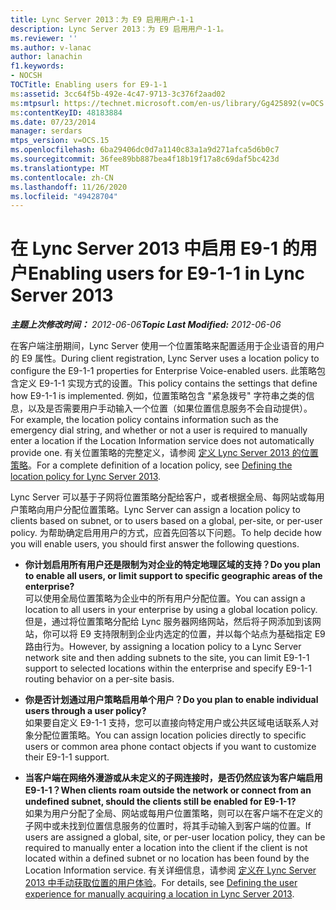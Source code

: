 ```yaml
---
title: Lync Server 2013：为 E9 启用用户-1-1
description: Lync Server 2013：为 E9 启用用户-1-1。
ms.reviewer: ''
ms.author: v-lanac
author: lanachin
f1.keywords:
- NOCSH
TOCTitle: Enabling users for E9-1-1
ms:assetid: 3cc64f5b-492e-4c47-9713-3c376f2aad02
ms:mtpsurl: https://technet.microsoft.com/en-us/library/Gg425892(v=OCS.15)
ms:contentKeyID: 48183884
ms.date: 07/23/2014
manager: serdars
mtps_version: v=OCS.15
ms.openlocfilehash: 6ba29406dc0d7a1140c83a1a9d271afca5d6b0c7
ms.sourcegitcommit: 36fee89bb887bea4f18b19f17a8c69daf5bc423d
ms.translationtype: MT
ms.contentlocale: zh-CN
ms.lasthandoff: 11/26/2020
ms.locfileid: "49428704"
---
```

# <a name="enabling-users-for-e9-1-1-in-lync-server-2013"></a><span data-ttu-id="4e256-103">在 Lync Server 2013 中启用 E9-1 的用户</span><span class="sxs-lookup"><span data-stu-id="4e256-103">Enabling users for E9-1-1 in Lync Server 2013</span></span>

<div data-xmlns="http://www.w3.org/1999/xhtml">

<div class="topic" data-xmlns="http://www.w3.org/1999/xhtml" data-msxsl="urn:schemas-microsoft-com:xslt" data-cs="https://msdn.microsoft.com/">

<div data-asp="https://msdn2.microsoft.com/asp">



</div>

<div id="mainSection">

<div id="mainBody"><span data-ttu-id="4e256-104">

<span> </span></span><span class="sxs-lookup"><span data-stu-id="4e256-104">

<span> </span></span></span>

<span data-ttu-id="4e256-105">_**主题上次修改时间：** 2012-06-06_</span><span class="sxs-lookup"><span data-stu-id="4e256-105">_**Topic Last Modified:** 2012-06-06_</span></span>

<span data-ttu-id="4e256-106">在客户端注册期间，Lync Server 使用一个位置策略来配置适用于企业语音的用户的 E9 属性。</span><span class="sxs-lookup"><span data-stu-id="4e256-106">During client registration, Lync Server uses a location policy to configure the E9-1-1 properties for Enterprise Voice-enabled users.</span></span> <span data-ttu-id="4e256-107">此策略包含定义 E9-1-1 实现方式的设置。</span><span class="sxs-lookup"><span data-stu-id="4e256-107">This policy contains the settings that define how E9-1-1 is implemented.</span></span> <span data-ttu-id="4e256-108">例如，位置策略包含 "紧急拨号" 字符串之类的信息，以及是否需要用户手动输入一个位置（如果位置信息服务不会自动提供）。</span><span class="sxs-lookup"><span data-stu-id="4e256-108">For example, the location policy contains information such as the emergency dial string, and whether or not a user is required to manually enter a location if the Location Information service does not automatically provide one.</span></span> <span data-ttu-id="4e256-109">有关位置策略的完整定义，请参阅 [定义 Lync Server 2013 的位置策略](lync-server-2013-defining-the-location-policy.md)。</span><span class="sxs-lookup"><span data-stu-id="4e256-109">For a complete definition of a location policy, see [Defining the location policy for Lync Server 2013](lync-server-2013-defining-the-location-policy.md).</span></span>

<span data-ttu-id="4e256-110">Lync Server 可以基于子网将位置策略分配给客户，或者根据全局、每网站或每用户策略向用户分配位置策略。</span><span class="sxs-lookup"><span data-stu-id="4e256-110">Lync Server can assign a location policy to clients based on subnet, or to users based on a global, per-site, or per-user policy.</span></span> <span data-ttu-id="4e256-111">为帮助确定启用用户的方式，应首先回答以下问题。</span><span class="sxs-lookup"><span data-stu-id="4e256-111">To help decide how you will enable users, you should first answer the following questions.</span></span>

  - <span data-ttu-id="4e256-112">**你计划启用所有用户还是限制为对企业的特定地理区域的支持？**</span><span class="sxs-lookup"><span data-stu-id="4e256-112">**Do you plan to enable all users, or limit support to specific geographic areas of the enterprise?**</span></span>  
    <span data-ttu-id="4e256-113">可以使用全局位置策略为企业中的所有用户分配位置。</span><span class="sxs-lookup"><span data-stu-id="4e256-113">You can assign a location to all users in your enterprise by using a global location policy.</span></span> <span data-ttu-id="4e256-114">但是，通过将位置策略分配给 Lync 服务器网络网站，然后将子网添加到该网站，你可以将 E9 支持限制到企业内选定的位置，并以每个站点为基础指定 E9 路由行为。</span><span class="sxs-lookup"><span data-stu-id="4e256-114">However, by assigning a location policy to a Lync Server network site and then adding subnets to the site, you can limit E9-1-1 support to selected locations within the enterprise and specify E9-1-1 routing behavior on a per-site basis.</span></span>

<!-- end list -->

  - <span data-ttu-id="4e256-115">**你是否计划通过用户策略启用单个用户？**</span><span class="sxs-lookup"><span data-stu-id="4e256-115">**Do you plan to enable individual users through a user policy?**</span></span>  
    <span data-ttu-id="4e256-116">如果要自定义 E9-1-1 支持，您可以直接向特定用户或公共区域电话联系人对象分配位置策略。</span><span class="sxs-lookup"><span data-stu-id="4e256-116">You can assign location policies directly to specific users or common area phone contact objects if you want to customize their E9-1-1 support.</span></span>

<!-- end list -->

  - <span data-ttu-id="4e256-117">**当客户端在网络外漫游或从未定义的子网连接时，是否仍然应该为客户端启用 E9-1-1？**</span><span class="sxs-lookup"><span data-stu-id="4e256-117">**When clients roam outside the network or connect from an undefined subnet, should the clients still be enabled for E9-1-1?**</span></span>  
    <span data-ttu-id="4e256-118">如果为用户分配了全局、网站或每用户位置策略，则可以在客户端不在定义的子网中或未找到位置信息服务的位置时，将其手动输入到客户端的位置。</span><span class="sxs-lookup"><span data-stu-id="4e256-118">If users are assigned a global, site, or per-user location policy, they can be required to manually enter a location into the client if the client is not located within a defined subnet or no location has been found by the Location Information service.</span></span> <span data-ttu-id="4e256-119">有关详细信息，请参阅 [定义在 Lync Server 2013 中手动获取位置的用户体验](lync-server-2013-defining-the-user-experience-for-manually-acquiring-a-location.md)。</span><span class="sxs-lookup"><span data-stu-id="4e256-119">For details, see [Defining the user experience for manually acquiring a location in Lync Server 2013](lync-server-2013-defining-the-user-experience-for-manually-acquiring-a-location.md).</span></span>

<span data-ttu-id="4e256-120"></div>

<span> </span>

</div>

</div>

</span><span class="sxs-lookup"><span data-stu-id="4e256-120"></div>

<span> </span>

</div>

</div>

</span></span></div>

